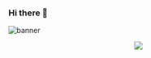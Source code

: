 ### Hi there 👋

<img src='https://github.com/mhhpc/mhhpc/assets/93550340/53dcc82f-5a92-4cbe-8445-47edac3ff309' alt="banner"></img>

<p align="center">
  <img width=”200"/>
  <img height=”200"/>
  <img src="[http://some_place.com/image.png](https://github.com/mhhpc/mhhpc/assets/93550340/53dcc82f-5a92-4cbe-8445-47edac3ff309)" />
</p>




<!--
**mhhpc/mhhpc** is a ✨ _special_ ✨ repository because its `README.md` (this file) appears on your GitHub profile.

Here are some ideas to get you started:

- 🔭 I’m currently working on ...
- 🌱 I’m currently learning ...
- 👯 I’m looking to collaborate on ...
- 🤔 I’m looking for help with ...
- 💬 Ask me about ...
- 📫 How to reach me: ...
- 😄 Pronouns: ...
- ⚡ Fun fact: ...
-->
